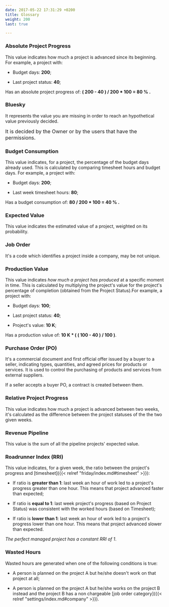 ```yaml
---
date: 2017-05-22 17:31:29 +0200
title: Glossary
weight: 200
last: true

---
```



### Absolute Project Progress

This value indicates how much a project is advanced since its beginning. For example, a project with:

* Budget days: **200**;

* Last project status: **40**;

Has an absolute project progress of: **( 200 - 40 ) / 200 * 100 = 80 % .**

### Bluesky

It represents the value you are missing in order to reach an hypothetical value previously decided.

<span style="font-size: 1rem;">It is decided by the Owner or by the users that have the permissions.</span>

### Budget Consumption

This value indicates, for a project, the percentage of the budget days already used. This is calculated by comparing timesheet hours and budget days. For example, a project with:

* Budget days: **200**;

* Last week timesheet hours: **80**;

Has a budget consumption of: **80 / 200 * 100 = 40 % .**

### Expected Value

This value indicates the estimated value of a project, weighted on its probability.

### Job Order

It's a code which identifies a project inside a company, may be not unique.

### Production Value

This value indicates *how much a project has produced* at a specific moment in time. This is calculated by multiplying the project's value for the project's percentage of completion (obtained from the Project Status).For example, a project with:

* Budget days: **100**;

* Last project status: **40**;

* Project's value: **10 K**;

Has a production value of: **10 K * ( ( 100 - 40 ) / 100 )**.

### Purchase Order (PO)

It's a commercial document and first official offer issued by a buyer to a seller, indicating types, quantities, and agreed prices for products or services. It is used to control the purchasing of products and services from external suppliers.

If a seller accepts a buyer PO, a contract is created between them.

### Relative Project Progress

This value indicates how much a project is advanced between two weeks, it's calculated as the difference between the project statuses of the the two given weeks.

### Revenue Pipeline

This value is the sum of all the pipeline projects' expected value.

### Roadrunner Index (RRI)

This value indicates, for a given week, the ratio between the project's progress and [timesheet]({{< relref "friday/index.md#timesheet" >}}):

* If ratio is **greater than 1**: last week an hour of work led to a project's progress greater than one hour. This means that project advanced faster than expected;

* If ratio is **equal to 1**: last week project's progress (based on Project Status) was consistent with the worked hours (based on Timesheet);

* If ratio is **lower than 1**: last week an hour of work led to a project's progress lower than one hour. This means that project advanced slower than expected.

*The perfect managed project has a constant RRI of 1*.

### Wasted Hours

Wasted hours are generated when one of the following conditions is true:

* A person is planned on the project A but he/she doesn't work on that project at all;

* A person is planned on the project A but he/she works on the project B instead and the project B has a non chargeable [job order category]({{< relref "settings/index.md#company" >}}).
